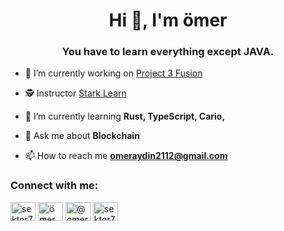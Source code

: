 <h1 align="center">Hi 👋, I'm ömer</h1>
<h3 align="center">You have to learn everything except JAVA.</h3>

- 🔭 I’m currently working on [Project 3 Fusion](https://github.com/project3fusion)

- 🕵 Instructor  [Stark Learn](https://starklearn.com/)

- 🌱 I’m currently learning **Rust, TypeScript, Cario,**

- 💬 Ask me about **Blockchain**

- 📫 How to reach me **omeraydin2112@gmail.com**

<h3 align="left">Connect with me:</h3>
<p align="left">
<a href="https://twitter.com/sektor7k" target="blank"><img align="center" src="https://raw.githubusercontent.com/rahuldkjain/github-profile-readme-generator/master/src/images/icons/Social/twitter.svg" alt="sektor7k" height="30" width="40" /></a>
<a href="https://linkedin.com/in/ömer aydın" target="blank"><img align="center" src="https://raw.githubusercontent.com/rahuldkjain/github-profile-readme-generator/master/src/images/icons/Social/linked-in-alt.svg" alt="ömer aydın" height="30" width="40" /></a>
<a href="https://medium.com/@omeraydin2112" target="blank"><img align="center" src="https://raw.githubusercontent.com/rahuldkjain/github-profile-readme-generator/master/src/images/icons/Social/medium.svg" alt="@omeraydin2112" height="30" width="40" /></a>
<a href="https://discord.gg/sektor7K#7405" target="blank"><img align="center" src="https://raw.githubusercontent.com/rahuldkjain/github-profile-readme-generator/master/src/images/icons/Social/discord.svg" alt="sektor7K#7405" height="30" width="40" /></a>
</p>



